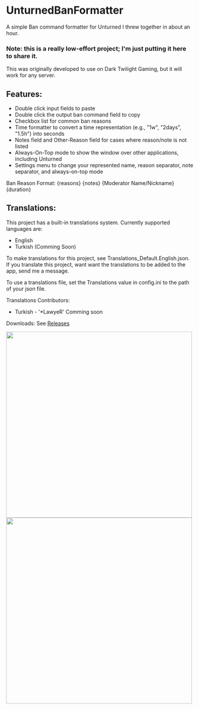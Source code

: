 # UnturnedBanFormatter
A simple Ban command formatter for Unturned I threw together in about an hour.
### Note: this is a really low-effort project; I'm just putting it here to share it.

This was originally developed to use on Dark Twilight Gaming, but it will work for any server.

## Features:
* Double click input fields to paste
* Double click the output ban command field to copy
* Checkbox list for common ban reasons
* Time formatter to convert a time representation (e.g., "1w", "2days", "1.5h") into seconds
* Notes field and Other-Reason field for cases where reason/note is not listed
* Always-On-Top mode to show the window over other applications, including Unturned
* Settings menu to change your represented name, reason separator, note separator, and always-on-top mode

Ban Reason Format: {reasons} {notes} {Moderator Name/Nickname} {duration}

## Translations:

This project has a built-in translations system. Currently supported languages are:
* English
* Turkish (Comming Soon)

To make translations for this project, see Translations_Default.English.json. If you translate this project, want want the translations to be added to the app, send me a message.

To use a translations file, set the Translations value in config.ini to the path of your json file.

Translations Contributors:
* Turkish - '*LawyeR' Comming soon

Downloads: See <a href="https://github.com/ShimmyMySherbet/UnturnedBanFormatter/releases/tag/1.0">Releases</a>

<img src="https://i.ibb.co/6Hj0cBP/image.png" width="500">
<img src="https://i.ibb.co/Lhnxysw/image.png" width="500">
